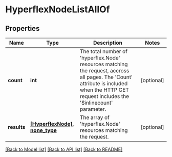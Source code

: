 # HyperflexNodeListAllOf

## Properties
Name | Type | Description | Notes
------------ | ------------- | ------------- | -------------
**count** | **int** | The total number of &#39;hyperflex.Node&#39; resources matching the request, accross all pages. The &#39;Count&#39; attribute is included when the HTTP GET request includes the &#39;$inlinecount&#39; parameter. | [optional] 
**results** | [**[HyperflexNode], none_type**](HyperflexNode.md) | The array of &#39;hyperflex.Node&#39; resources matching the request. | [optional] 

[[Back to Model list]](../README.md#documentation-for-models) [[Back to API list]](../README.md#documentation-for-api-endpoints) [[Back to README]](../README.md)


